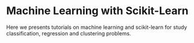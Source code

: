 # Machine Learning with Scikit-Learn

Here we presents tutorials on machine learning and scikit-learn for study classification, regression and clustering problems.
